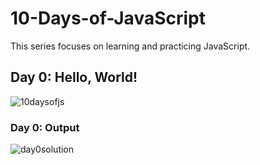 # 10-Days-of-JavaScript
This series focuses on learning and practicing JavaScript.

## Day 0: Hello, World!
![10daysofjs](https://user-images.githubusercontent.com/97106063/154037512-66ac0977-ffb0-41f7-be13-2b76b127c043.png)
### Day 0: Output
![day0solution](https://user-images.githubusercontent.com/97106063/154037893-f37c3e3d-b18a-4288-a437-20d36244fd75.png)

